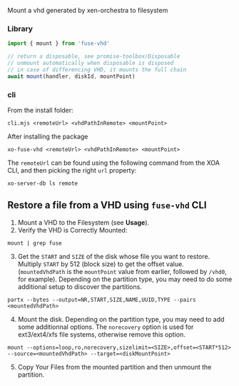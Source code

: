 Mount a vhd generated by xen-orchestra to filesystem

### Library

```js
import { mount } from 'fuse-vhd'

// return a disposable, see promise-toolbox/Disposable
// unmount automatically when disposable is disposed
// in case of differencing VHD, it mounts the full chain
await mount(handler, diskId, mountPoint)
```

### cli

From the install folder:

```
cli.mjs <remoteUrl> <vhdPathInRemote> <mountPoint>
```

After installing the package

```
xo-fuse-vhd <remoteUrl> <vhdPathInRemote> <mountPoint>
```

The `remoteUrl` can be found using the following command from the XOA CLI, and then picking the right `url` property:

`xo-server-db ls remote`

## Restore a file from a VHD using `fuse-vhd` CLI

1. Mount a VHD to the Filesystem (see **Usage**).
2. Verify the VHD is Correctly Mounted:

`mount | grep fuse`

3. Get the `START` and `SIZE` of the disk whose file you want to restore. Multiply `START` by 512 (block size) to get the offset value. (`mountedVhdPath` is the `mountPoint` value from earlier, followed by `/vhd0`, for example). Depending on the partition type, you may need to do some additional setup to discover the partitions.

`partx --bytes --output=NR,START,SIZE,NAME,UUID,TYPE --pairs <mountedVhdPath>`

4.  Mount the disk. Depending on the partition type, you may need to add some additionnal options. The `norecovery` option is used for ext3/ext4/xfs file systems, otherwise remove this option.

`mount --options=loop,ro,norecovery,sizelimit=<SIZE>,offset=<START*512>  --source=<mountedVhdPath> --target=<diskMountPoint>`

5. Copy Your Files from the mounted partition and then unmount the partition.
